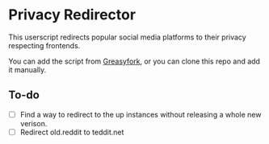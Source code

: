 # Privacy Redirector
This userscript redirects popular social media platforms to their privacy respecting frontends.

You can add the script from [Greasyfork](https://greasyfork.org/scripts/436359-privacy-redirector), or you can clone this repo and add it manually.

## To-do
- [ ] Find a way to redirect to the up instances without releasing a whole new verison.
- [ ] Redirect old.reddit to teddit.net
